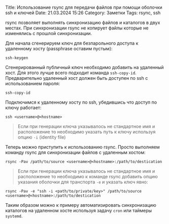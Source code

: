 Title: Использование rsync для передачи файлов при помощи оболочки ssh и ключей
Date: 21.03.2024 15:26
Category: Заметки
Tags: rsync, ssh

rsync позволяет выполнять синхронизацию файлов и каталогов в двух местах. При синхронизации rsync не копирует файлы которые не изменялись с прошлой синхронизации.

Для начала сгенерируем ключ для безпарольного доступа к удаленному хосту (passphrase оставим пустым):
```
ssh-keygen
```

Сгенерированный публичный ключ необходимо добавить на удаленный хост. Для этого лучше всего подходит команда `ssh-copy-id`. Предварительно удаленный хост должен быть доступен по ssh с использованием пароля:
```
ssh-copy-id
```

Подключимся к удаленному хосту по ssh, убедившись что доступ по ключу работает:
```
ssh <username>@<hostname>
```

> Если при генерации ключа указывалось не стандартное имя и расположение то необходимо указать путь к ключу используя опцию `-i` (identity file)

Теперь можно приступить к использованию rsync. Просто выполняем команду rsync для синхронизации файлов с удаленным хостом:
```
rsync -Pav /path/to/source <username>@<hostname>:/path/to/destication
```

> Если при генерации ключа указывалось не стандартное имя и расположение то необходимо к команде rsync добавить опцию указания оболочки для транспорта `-e` и указать ключ явно:
```
rsync -Pav -e "ssh -i <path/to/private/key>" /path/to/source <username>@<hostname>:/path/to/destication
```

Таким образом можно к примеру автоматизировать синхронизацию каталогов на удаленном хосте используя задачу `cron` или таймеры `systemd`.
